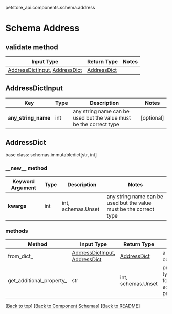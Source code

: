 petstore_api.components.schema.address
# Schema Address

## validate method
Input Type | Return Type | Notes
------------ | ------------- | -------------
[AddressDictInput](#addressdictinput), [AddressDict](#addressdict) | [AddressDict](#addressdict) |

## AddressDictInput
Key | Type |  Description | Notes
------------ | ------------- | ------------- | -------------
**any_string_name** | int | any string name can be used but the value must be the correct type | [optional]

## AddressDict
base class: schemas.immutabledict[str, int]

### &lowbar;&lowbar;new&lowbar;&lowbar; method
Keyword Argument | Type | Description | Notes
---------------- | ---- | ----------- | -----
**kwargs** | int | int, schemas.Unset | any string name can be used but the value must be the correct type | [optional] typed value is accessed with the get_additional_property_ method

### methods
Method | Input Type | Return Type | Notes
------ | ---------- | ----------- | ------
from_dict_ | [AddressDictInput](#addressdictinput), [AddressDict](#addressdict) | [AddressDict](#addressdict) | a constructor
get_additional_property_ | str | int, schemas.Unset | provides type safety for additional properties

[[Back to top]](#top) [[Back to Component Schemas]](../../../README.md#Component-Schemas) [[Back to README]](../../../README.md)
